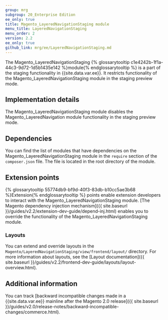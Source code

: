 ```yaml
---
group: mrg
subgroup: 20_Enterprise Edition
ee_only: true
title: Magento_LayeredNavigationStaging module
menu_title: LayeredNavigationStaging
menu_order: 2
version: 2.2
ee_only: true
github_link: mrg/ee/LayeredNavigationStaging.md
---
```



The Magento_LayeredNavigationStaging {% glossarytooltip c1e4242b-1f1a-44c3-9d72-1d5b1435e142 %}module{% endglossarytooltip %} is a part of the staging functionality in {{site.data.var.ee}}.
It restricts functionality of the Magento_LayeredNavigationStaging module in the staging preview mode.

## Implementation details

The Magento_LayeredNavigationStaging module disables the Magento_LayeredNavigation module functionality in the staging preview mode.

## Dependencies

You can find the list of modules that have dependencies on the Magento_LayeredNavigationStaging module in the `require` section of the `composer.json` file. The file is located in the root directory of the module.

## Extension points

{% glossarytooltip 55774db9-bf9d-40f3-83db-b10cc5ae3b68 %}Extension{% endglossarytooltip %} points enable extension developers to interact with the Magento_LayeredNavigationStaging module. [The Magento dependency injection mechanism]({{ site.baseurl }}/guides/v2.2/extension-dev-guide/depend-inj.html) enables you to override the functionality of the Magento_LayeredNavigationStaging module.

### Layouts

You can extend and override layouts in the `Magento/LayeredNavigationStaging/view/frontend/layout/` directory.
For more information about layouts, see the [Layout documentation]({{ site.baseurl }}/guides/v2.2/frontend-dev-guide/layouts/layout-overview.html).

## Additional information

You can track [backward incompatible changes made in a {{site.data.var.ee}} mainline after the Magento 2.0 release]({{ site.baseurl }}/guides/v2.0/release-notes/backward-incompatible-changes/commerce.html).
